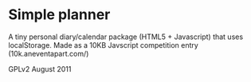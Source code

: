 # Simple planner
A tiny personal diary/calendar package (HTML5 + Javascript) that uses localStorage. Made as a 10KB Javscript competition entry (10k.aneventapart.com/)

GPLv2
August 2011